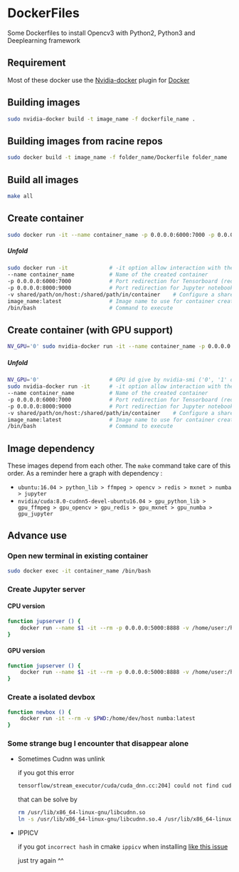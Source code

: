 # DockerFiles

Some Dockerfiles to install Opencv3 with Python2, Python3 and Deeplearning framework

## Requirement

Most of these docker use the [Nvidia-docker][1] plugin for [Docker][2]

[1]: https://github.com/NVIDIA/nvidia-docker
[2]: https://www.docker.com/

## Building images

```bash
sudo nvidia-docker build -t image_name -f dockerfile_name .
```

## Building images from racine repos

```bash
sudo docker build -t image_name -f folder_name/Dockerfile folder_name
```

## Build all images

```bash
make all
```

## Create container

```bash
sudo docker run -it --name container_name -p 0.0.0.0:6000:7000 -p 0.0.0.0:8000:9000 -v shared/path/on/host:/shared/path/in/container image_name:latest /bin/bash
```

##### Unfold

```bash
sudo docker run -it             # -it option allow interaction with the container
--name container_name           # Name of the created container
-p 0.0.0.0:6000:7000            # Port redirection for Tensorboard (redirect host port 6000 to container port 7000)
-p 0.0.0.0:8000:9000            # Port redirection for Jupyter notebook (redirect host port 8000 to container port 9000)
-v shared/path/on/host:/shared/path/in/container    # Configure a shared directory between host and container
image_name:latest               # Image name to use for container creation
/bin/bash                       # Command to execute
```

## Create container (with GPU support)

```bash
NV_GPU='0' sudo nvidia-docker run -it --name container_name -p 0.0.0.0:6000:7000 -p 0.0.0.0:8000:9000 -v shared/path/on/host:/shared/path/in/container image_name:latest /bin/bash
```

##### Unfold

```bash
NV_GPU='0'                      # GPU id give by nvidia-smi ('0', '1' or '0,1' for GPU0, GPU2 or both)
sudo nvidia-docker run -it      # -it option allow interaction with the container
--name container_name           # Name of the created container
-p 0.0.0.0:6000:7000            # Port redirection for Tensorboard (redirect host port 6000 to container port 7000)
-p 0.0.0.0:8000:9000            # Port redirection for Jupyter notebook (redirect host port 8000 to container port 9000)
-v shared/path/on/host:/shared/path/in/container    # Configure a shared directory between host and container
image_name:latest               # Image name to use for container creation
/bin/bash                       # Command to execute
```

## Image dependency 

These images depend from each other. The `make` command take care of this order. As a reminder here a graph with dependency : 
* `ubuntu:16.04 > python_lib > ffmpeg > opencv > redis > mxnet > numba > jupyter`
* `nvidia/cuda:8.0-cudnn5-devel-ubuntu16.04 > gpu_python_lib > gpu_ffmpeg > gpu_opencv > gpu_redis > gpu_mxnet > gpu_numba > gpu_jupyter`

## Advance use

### Open new terminal in existing container

```bash
sudo docker exec -it container_name /bin/bash
```

### Create Jupyter server
#### CPU version

```bash
function jupserver () {
    docker run --name $1 -it --rm -p 0.0.0.0:5000:8888 -v /home/user:/home/dev/host -e BOX_NAME=$1 jupyter:latest
}
```

#### GPU version

```bash
function jupserver () {
    docker run --name $1 -it --rm -p 0.0.0.0:5000:8888 -v /home/user:/home/dev/host -e BOX_NAME=$1 gpu_jupyter:latest
}
```

### Create a isolated devbox
```bash
function newbox () {
    docker run -it --rm -v $PWD:/home/dev/host numba:latest
}
```

### Some strange bug I encounter that disappear alone

* Sometimes Cudnn was unlink

    if you got this error

    ```bash
    tensorflow/stream_executor/cuda/cuda_dnn.cc:204] could not find cudnnCreate in cudnn DSO; dlerror: /usr/local/lib/python2.7/dist-packages/tensorflow/python/_pywrap_tensorflow.so: undefined symbol: cudnnCreate
    ```

    that can be solve by
    ```bash
    rm /usr/lib/x86_64-linux-gnu/libcudnn.so
    ln -s /usr/lib/x86_64-linux-gnu/libcudnn.so.4 /usr/lib/x86_64-linux-gnu/libcudnn.so
    ```

* IPPICV

    if you got `incorrect hash` in cmake `ippicv` when installing [like this issue](https://github.com/opencv/opencv/issues/5973)

    just try again ^^

